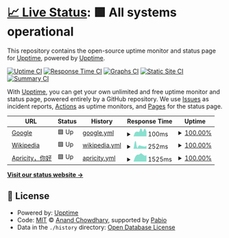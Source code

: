 # [📈 Live Status](https://demo.upptime.js.org): <!--live status--> **🟩 All systems operational**

This repository contains the open-source uptime monitor and status page for [Upptime](https://upptime.js.org), powered by [Upptime](https://github.com/upptime/upptime).

[![Uptime CI](https://github.com/COCONUTYA1/upptime/workflows/Uptime%20CI/badge.svg)](https://github.com/COCONUTYA1/upptime/actions?query=workflow%3A%22Uptime+CI%22)
[![Response Time CI](https://github.com/COCONUTYA1/upptime/workflows/Response%20Time%20CI/badge.svg)](https://github.com/COCONUTYA1/upptime/actions?query=workflow%3A%22Response+Time+CI%22)
[![Graphs CI](https://github.com/COCONUTYA1/upptime/workflows/Graphs%20CI/badge.svg)](https://github.com/COCONUTYA1/upptime/actions?query=workflow%3A%22Graphs+CI%22)
[![Static Site CI](https://github.com/COCONUTYA1/upptime/workflows/Static%20Site%20CI/badge.svg)](https://github.com/COCONUTYA1/upptime/actions?query=workflow%3A%22Static+Site+CI%22)
[![Summary CI](https://github.com/COCONUTYA1/upptime/workflows/Summary%20CI/badge.svg)](https://github.com/COCONUTYA1/upptime/actions?query=workflow%3A%22Summary+CI%22)

With [Upptime](https://upptime.js.org), you can get your own unlimited and free uptime monitor and status page, powered entirely by a GitHub repository. We use [Issues](https://github.com/upptime/upptime/issues) as incident reports, [Actions](https://github.com/COCONUTYA1/upptime/actions) as uptime monitors, and [Pages](https://demo.upptime.js.org) for the status page.

<!--start: status pages-->
<!-- This summary is generated by Upptime (https://github.com/upptime/upptime) -->
<!-- Do not edit this manually, your changes will be overwritten -->
<!-- prettier-ignore -->
| URL | Status | History | Response Time | Uptime |
| --- | ------ | ------- | ------------- | ------ |
| <img alt="" src="https://icons.duckduckgo.com/ip3/www.google.com.ico" height="13"> [Google](https://www.google.com) | 🟩 Up | [google.yml](https://github.com/COCONUTYA1/upptime/commits/HEAD/history/google.yml) | <details><summary><img alt="Response time graph" src="./graphs/google/response-time-week.png" height="20"> 100ms</summary><br><a href="https://demo.upptime.js.org/history/google"><img alt="Response time 100" src="https://img.shields.io/endpoint?url=https%3A%2F%2Fraw.githubusercontent.com%2FCOCONUTYA1%2Fupptime%2FHEAD%2Fapi%2Fgoogle%2Fresponse-time.json"></a><br><a href="https://demo.upptime.js.org/history/google"><img alt="24-hour response time 88" src="https://img.shields.io/endpoint?url=https%3A%2F%2Fraw.githubusercontent.com%2FCOCONUTYA1%2Fupptime%2FHEAD%2Fapi%2Fgoogle%2Fresponse-time-day.json"></a><br><a href="https://demo.upptime.js.org/history/google"><img alt="7-day response time 100" src="https://img.shields.io/endpoint?url=https%3A%2F%2Fraw.githubusercontent.com%2FCOCONUTYA1%2Fupptime%2FHEAD%2Fapi%2Fgoogle%2Fresponse-time-week.json"></a><br><a href="https://demo.upptime.js.org/history/google"><img alt="30-day response time 100" src="https://img.shields.io/endpoint?url=https%3A%2F%2Fraw.githubusercontent.com%2FCOCONUTYA1%2Fupptime%2FHEAD%2Fapi%2Fgoogle%2Fresponse-time-month.json"></a><br><a href="https://demo.upptime.js.org/history/google"><img alt="1-year response time 100" src="https://img.shields.io/endpoint?url=https%3A%2F%2Fraw.githubusercontent.com%2FCOCONUTYA1%2Fupptime%2FHEAD%2Fapi%2Fgoogle%2Fresponse-time-year.json"></a></details> | <details><summary><a href="https://demo.upptime.js.org/history/google">100.00%</a></summary><a href="https://demo.upptime.js.org/history/google"><img alt="All-time uptime 100.00%" src="https://img.shields.io/endpoint?url=https%3A%2F%2Fraw.githubusercontent.com%2FCOCONUTYA1%2Fupptime%2FHEAD%2Fapi%2Fgoogle%2Fuptime.json"></a><br><a href="https://demo.upptime.js.org/history/google"><img alt="24-hour uptime 100.00%" src="https://img.shields.io/endpoint?url=https%3A%2F%2Fraw.githubusercontent.com%2FCOCONUTYA1%2Fupptime%2FHEAD%2Fapi%2Fgoogle%2Fuptime-day.json"></a><br><a href="https://demo.upptime.js.org/history/google"><img alt="7-day uptime 100.00%" src="https://img.shields.io/endpoint?url=https%3A%2F%2Fraw.githubusercontent.com%2FCOCONUTYA1%2Fupptime%2FHEAD%2Fapi%2Fgoogle%2Fuptime-week.json"></a><br><a href="https://demo.upptime.js.org/history/google"><img alt="30-day uptime 100.00%" src="https://img.shields.io/endpoint?url=https%3A%2F%2Fraw.githubusercontent.com%2FCOCONUTYA1%2Fupptime%2FHEAD%2Fapi%2Fgoogle%2Fuptime-month.json"></a><br><a href="https://demo.upptime.js.org/history/google"><img alt="1-year uptime 100.00%" src="https://img.shields.io/endpoint?url=https%3A%2F%2Fraw.githubusercontent.com%2FCOCONUTYA1%2Fupptime%2FHEAD%2Fapi%2Fgoogle%2Fuptime-year.json"></a></details>
| <img alt="" src="https://icons.duckduckgo.com/ip3/en.wikipedia.org.ico" height="13"> [Wikipedia](https://en.wikipedia.org) | 🟩 Up | [wikipedia.yml](https://github.com/COCONUTYA1/upptime/commits/HEAD/history/wikipedia.yml) | <details><summary><img alt="Response time graph" src="./graphs/wikipedia/response-time-week.png" height="20"> 252ms</summary><br><a href="https://demo.upptime.js.org/history/wikipedia"><img alt="Response time 252" src="https://img.shields.io/endpoint?url=https%3A%2F%2Fraw.githubusercontent.com%2FCOCONUTYA1%2Fupptime%2FHEAD%2Fapi%2Fwikipedia%2Fresponse-time.json"></a><br><a href="https://demo.upptime.js.org/history/wikipedia"><img alt="24-hour response time 222" src="https://img.shields.io/endpoint?url=https%3A%2F%2Fraw.githubusercontent.com%2FCOCONUTYA1%2Fupptime%2FHEAD%2Fapi%2Fwikipedia%2Fresponse-time-day.json"></a><br><a href="https://demo.upptime.js.org/history/wikipedia"><img alt="7-day response time 252" src="https://img.shields.io/endpoint?url=https%3A%2F%2Fraw.githubusercontent.com%2FCOCONUTYA1%2Fupptime%2FHEAD%2Fapi%2Fwikipedia%2Fresponse-time-week.json"></a><br><a href="https://demo.upptime.js.org/history/wikipedia"><img alt="30-day response time 252" src="https://img.shields.io/endpoint?url=https%3A%2F%2Fraw.githubusercontent.com%2FCOCONUTYA1%2Fupptime%2FHEAD%2Fapi%2Fwikipedia%2Fresponse-time-month.json"></a><br><a href="https://demo.upptime.js.org/history/wikipedia"><img alt="1-year response time 252" src="https://img.shields.io/endpoint?url=https%3A%2F%2Fraw.githubusercontent.com%2FCOCONUTYA1%2Fupptime%2FHEAD%2Fapi%2Fwikipedia%2Fresponse-time-year.json"></a></details> | <details><summary><a href="https://demo.upptime.js.org/history/wikipedia">100.00%</a></summary><a href="https://demo.upptime.js.org/history/wikipedia"><img alt="All-time uptime 100.00%" src="https://img.shields.io/endpoint?url=https%3A%2F%2Fraw.githubusercontent.com%2FCOCONUTYA1%2Fupptime%2FHEAD%2Fapi%2Fwikipedia%2Fuptime.json"></a><br><a href="https://demo.upptime.js.org/history/wikipedia"><img alt="24-hour uptime 100.00%" src="https://img.shields.io/endpoint?url=https%3A%2F%2Fraw.githubusercontent.com%2FCOCONUTYA1%2Fupptime%2FHEAD%2Fapi%2Fwikipedia%2Fuptime-day.json"></a><br><a href="https://demo.upptime.js.org/history/wikipedia"><img alt="7-day uptime 100.00%" src="https://img.shields.io/endpoint?url=https%3A%2F%2Fraw.githubusercontent.com%2FCOCONUTYA1%2Fupptime%2FHEAD%2Fapi%2Fwikipedia%2Fuptime-week.json"></a><br><a href="https://demo.upptime.js.org/history/wikipedia"><img alt="30-day uptime 100.00%" src="https://img.shields.io/endpoint?url=https%3A%2F%2Fraw.githubusercontent.com%2FCOCONUTYA1%2Fupptime%2FHEAD%2Fapi%2Fwikipedia%2Fuptime-month.json"></a><br><a href="https://demo.upptime.js.org/history/wikipedia"><img alt="1-year uptime 100.00%" src="https://img.shields.io/endpoint?url=https%3A%2F%2Fraw.githubusercontent.com%2FCOCONUTYA1%2Fupptime%2FHEAD%2Fapi%2Fwikipedia%2Fuptime-year.json"></a></details>
| <img alt="" src="https://icons.duckduckgo.com/ip3/www.liukai.asia.ico" height="13"> [Apricity，你好](https://www.liukai.asia) | 🟩 Up | [apricity.yml](https://github.com/COCONUTYA1/upptime/commits/HEAD/history/apricity.yml) | <details><summary><img alt="Response time graph" src="./graphs/apricity/response-time-week.png" height="20"> 1525ms</summary><br><a href="https://demo.upptime.js.org/history/apricity"><img alt="Response time 1525" src="https://img.shields.io/endpoint?url=https%3A%2F%2Fraw.githubusercontent.com%2FCOCONUTYA1%2Fupptime%2FHEAD%2Fapi%2Fapricity%2Fresponse-time.json"></a><br><a href="https://demo.upptime.js.org/history/apricity"><img alt="24-hour response time 1445" src="https://img.shields.io/endpoint?url=https%3A%2F%2Fraw.githubusercontent.com%2FCOCONUTYA1%2Fupptime%2FHEAD%2Fapi%2Fapricity%2Fresponse-time-day.json"></a><br><a href="https://demo.upptime.js.org/history/apricity"><img alt="7-day response time 1525" src="https://img.shields.io/endpoint?url=https%3A%2F%2Fraw.githubusercontent.com%2FCOCONUTYA1%2Fupptime%2FHEAD%2Fapi%2Fapricity%2Fresponse-time-week.json"></a><br><a href="https://demo.upptime.js.org/history/apricity"><img alt="30-day response time 1525" src="https://img.shields.io/endpoint?url=https%3A%2F%2Fraw.githubusercontent.com%2FCOCONUTYA1%2Fupptime%2FHEAD%2Fapi%2Fapricity%2Fresponse-time-month.json"></a><br><a href="https://demo.upptime.js.org/history/apricity"><img alt="1-year response time 1525" src="https://img.shields.io/endpoint?url=https%3A%2F%2Fraw.githubusercontent.com%2FCOCONUTYA1%2Fupptime%2FHEAD%2Fapi%2Fapricity%2Fresponse-time-year.json"></a></details> | <details><summary><a href="https://demo.upptime.js.org/history/apricity">100.00%</a></summary><a href="https://demo.upptime.js.org/history/apricity"><img alt="All-time uptime 100.00%" src="https://img.shields.io/endpoint?url=https%3A%2F%2Fraw.githubusercontent.com%2FCOCONUTYA1%2Fupptime%2FHEAD%2Fapi%2Fapricity%2Fuptime.json"></a><br><a href="https://demo.upptime.js.org/history/apricity"><img alt="24-hour uptime 100.00%" src="https://img.shields.io/endpoint?url=https%3A%2F%2Fraw.githubusercontent.com%2FCOCONUTYA1%2Fupptime%2FHEAD%2Fapi%2Fapricity%2Fuptime-day.json"></a><br><a href="https://demo.upptime.js.org/history/apricity"><img alt="7-day uptime 100.00%" src="https://img.shields.io/endpoint?url=https%3A%2F%2Fraw.githubusercontent.com%2FCOCONUTYA1%2Fupptime%2FHEAD%2Fapi%2Fapricity%2Fuptime-week.json"></a><br><a href="https://demo.upptime.js.org/history/apricity"><img alt="30-day uptime 100.00%" src="https://img.shields.io/endpoint?url=https%3A%2F%2Fraw.githubusercontent.com%2FCOCONUTYA1%2Fupptime%2FHEAD%2Fapi%2Fapricity%2Fuptime-month.json"></a><br><a href="https://demo.upptime.js.org/history/apricity"><img alt="1-year uptime 100.00%" src="https://img.shields.io/endpoint?url=https%3A%2F%2Fraw.githubusercontent.com%2FCOCONUTYA1%2Fupptime%2FHEAD%2Fapi%2Fapricity%2Fuptime-year.json"></a></details>

<!--end: status pages-->

[**Visit our status website →**](https://demo.upptime.js.org)

## 📄 License

- Powered by: [Upptime](https://github.com/upptime/upptime)
- Code: [MIT](./LICENSE) © [Anand Chowdhary](https://anandchowdhary.com), supported by [Pabio](https://pabio.com)
- Data in the `./history` directory: [Open Database License](https://opendatacommons.org/licenses/odbl/1-0/)
